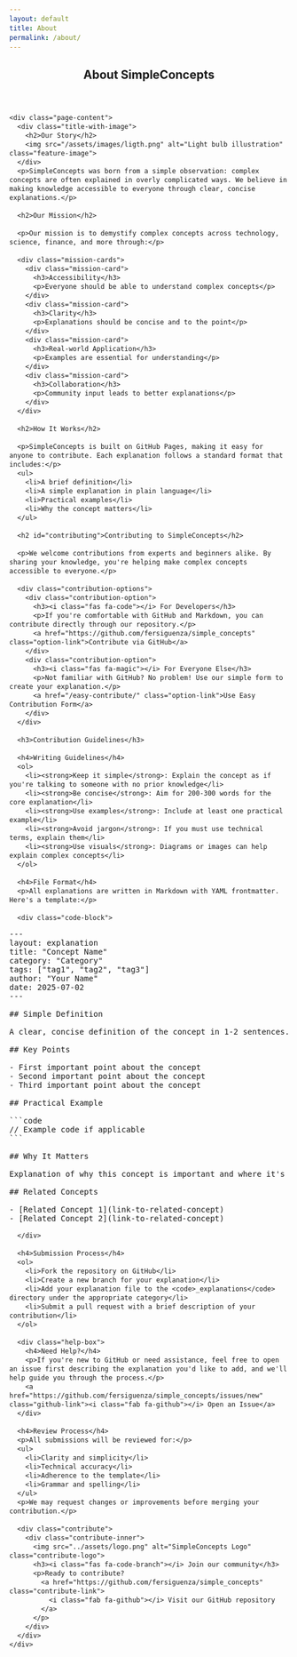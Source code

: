 ```yaml
---
layout: default
title: About
permalink: /about/
---
```


<div class="page-container">
  <article class="explanation">
    <header class="page-header">
      <h1>About SimpleConcepts</h1>
    </header>
    
    <div class="page-content">
      <div class="title-with-image">
        <h2>Our Story</h2>
        <img src="/assets/images/ligth.png" alt="Light bulb illustration" class="feature-image">
      </div>
      <p>SimpleConcepts was born from a simple observation: complex concepts are often explained in overly complicated ways. We believe in making knowledge accessible to everyone through clear, concise explanations.</p>

      <h2>Our Mission</h2>

      <p>Our mission is to demystify complex concepts across technology, science, finance, and more through:</p>

      <div class="mission-cards">
        <div class="mission-card">
          <h3>Accessibility</h3>
          <p>Everyone should be able to understand complex concepts</p>
        </div>
        <div class="mission-card">
          <h3>Clarity</h3>
          <p>Explanations should be concise and to the point</p>
        </div>
        <div class="mission-card">
          <h3>Real-world Application</h3>
          <p>Examples are essential for understanding</p>
        </div>
        <div class="mission-card">
          <h3>Collaboration</h3>
          <p>Community input leads to better explanations</p>
        </div>
      </div>

      <h2>How It Works</h2>

      <p>SimpleConcepts is built on GitHub Pages, making it easy for anyone to contribute. Each explanation follows a standard format that includes:</p>
      <ul>
        <li>A brief definition</li>
        <li>A simple explanation in plain language</li>
        <li>Practical examples</li>
        <li>Why the concept matters</li>
      </ul>

      <h2 id="contributing">Contributing to SimpleConcepts</h2>

      <p>We welcome contributions from experts and beginners alike. By sharing your knowledge, you're helping make complex concepts accessible to everyone.</p>

      <div class="contribution-options">
        <div class="contribution-option">
          <h3><i class="fas fa-code"></i> For Developers</h3>
          <p>If you're comfortable with GitHub and Markdown, you can contribute directly through our repository.</p>
          <a href="https://github.com/fersiguenza/simple_concepts" class="option-link">Contribute via GitHub</a>
        </div>
        <div class="contribution-option">
          <h3><i class="fas fa-magic"></i> For Everyone Else</h3>
          <p>Not familiar with GitHub? No problem! Use our simple form to create your explanation.</p>
          <a href="/easy-contribute/" class="option-link">Use Easy Contribution Form</a>
        </div>
      </div>

      <h3>Contribution Guidelines</h3>

      <h4>Writing Guidelines</h4>
      <ol>
        <li><strong>Keep it simple</strong>: Explain the concept as if you're talking to someone with no prior knowledge</li>
        <li><strong>Be concise</strong>: Aim for 200-300 words for the core explanation</li>
        <li><strong>Use examples</strong>: Include at least one practical example</li>
        <li><strong>Avoid jargon</strong>: If you must use technical terms, explain them</li>
        <li><strong>Use visuals</strong>: Diagrams or images can help explain complex concepts</li>
      </ol>

      <h4>File Format</h4>
      <p>All explanations are written in Markdown with YAML frontmatter. Here's a template:</p>

      <div class="code-block">
<pre>---
layout: explanation
title: "Concept Name"
category: "Category"
tags: ["tag1", "tag2", "tag3"]
author: "Your Name"
date: 2025-07-02
---

## Simple Definition

A clear, concise definition of the concept in 1-2 sentences.

## Key Points

- First important point about the concept
- Second important point about the concept
- Third important point about the concept

## Practical Example

```code
// Example code if applicable
```

## Why It Matters

Explanation of why this concept is important and where it's used.

## Related Concepts

- [Related Concept 1](link-to-related-concept)
- [Related Concept 2](link-to-related-concept)
</pre>
      </div>

      <h4>Submission Process</h4>
      <ol>
        <li>Fork the repository on GitHub</li>
        <li>Create a new branch for your explanation</li>
        <li>Add your explanation file to the <code>_explanations</code> directory under the appropriate category</li>
        <li>Submit a pull request with a brief description of your contribution</li>
      </ol>

      <div class="help-box">
        <h4>Need Help?</h4>
        <p>If you're new to GitHub or need assistance, feel free to open an issue first describing the explanation you'd like to add, and we'll help guide you through the process.</p>
        <a href="https://github.com/fersiguenza/simple_concepts/issues/new" class="github-link"><i class="fab fa-github"></i> Open an Issue</a>
      </div>

      <h4>Review Process</h4>
      <p>All submissions will be reviewed for:</p>
      <ul>
        <li>Clarity and simplicity</li>
        <li>Technical accuracy</li>
        <li>Adherence to the template</li>
        <li>Grammar and spelling</li>
      </ul>
      <p>We may request changes or improvements before merging your contribution.</p>

      <div class="contribute">
        <div class="contribute-inner">
          <img src="../assets/logo.png" alt="SimpleConcepts Logo" class="contribute-logo">
          <h3><i class="fas fa-code-branch"></i> Join our community</h3>
          <p>Ready to contribute? 
            <a href="https://github.com/fersiguenza/simple_concepts" class="contribute-link">
              <i class="fab fa-github"></i> Visit our GitHub repository
            </a>
          </p>
        </div>
      </div>
    </div>
  </article>
</div>

<style>
.mission-cards {
  display: grid;
  grid-template-columns: repeat(auto-fill, minmax(250px, 1fr));
  gap: 20px;
  margin: 30px 0;
}

.mission-card {
  background-color: #f8f9fa;
  border-radius: 8px;
  padding: 20px;
  box-shadow: 0 2px 5px rgba(0,0,0,0.1);
  transition: transform 0.2s ease, box-shadow 0.2s ease;
}

.mission-card:hover {
  transform: translateY(-3px);
  box-shadow: 0 4px 8px rgba(0,0,0,0.15);
}

.mission-card h3 {
  margin-top: 0;
  color: var(--primary-color);
}

.code-block {
  background-color: #f5f5f5;
  border-radius: 6px;
  padding: 20px;
  margin: 20px 0;
  overflow-x: auto;
}

.code-block pre {
  margin: 0;
  white-space: pre-wrap;
}

.help-box {
  background-color: #f0f7ff;
  border-left: 4px solid #0066cc;
  padding: 20px;
  margin: 30px 0;
  border-radius: 0 6px 6px 0;
}

.github-link {
  display: inline-block;
  margin-top: 10px;
  padding: 8px 16px;
  background-color: #24292e;
  color: white !important;
  border-radius: 4px;
  text-decoration: none;
  text-shadow: 0 1px 2px rgba(0,0,0,0.3);
}

.github-link:hover {
  background-color: #000;
  color: white !important;
}

.contribute {
  background-color: #f5f5f5;
  border-radius: 8px;
  padding: 5px;
  margin-top: 40px;
}

.contribute-inner {
  border: 2px dashed #ddd;
  border-radius: 6px;
  padding: 20px;
  text-align: center;
}

.contribute-logo {
  width: 80px;
  height: auto;
  margin-bottom: 15px;
}

.contribute-link {
  display: inline-block;
  margin-top: 10px;
  padding: 10px 20px;
  background-color: #0066cc;
  color: white !important;
  border-radius: 4px;
  text-decoration: none;
  font-weight: bold;
  text-shadow: 0 1px 2px rgba(0,0,0,0.3);
  box-shadow: 0 2px 4px rgba(0,0,0,0.2);
}

.contribute-link:hover {
  background-color: #005bb5;
  box-shadow: 0 3px 6px rgba(0,0,0,0.3);
  color: white !important;
}

.contribution-options {
  display: flex;
  flex-wrap: wrap;
  gap: 20px;
  margin: 30px 0;
}

.contribution-option {
  flex: 1;
  min-width: 300px;
  background-color: #f8f9fa;
  border-radius: 8px;
  padding: 25px;
  box-shadow: 0 2px 5px rgba(0,0,0,0.1);
  transition: transform 0.2s ease, box-shadow 0.2s ease;
}

.contribution-option:hover {
  transform: translateY(-3px);
  box-shadow: 0 4px 8px rgba(0,0,0,0.15);
}

.contribution-option h3 {
  color: #0066cc;
  margin-top: 0;
}

.option-link {
  display: inline-block;
  margin-top: 15px;
  padding: 8px 16px;
  background-color: #0066cc;
  color: white !important;
  border-radius: 4px;
  text-decoration: none;
  font-weight: bold;
  text-shadow: 0 1px 2px rgba(0,0,0,0.3);
  box-shadow: 0 2px 4px rgba(0,0,0,0.2);
}

.option-link:hover {
  background-color: #005bb5;
  box-shadow: 0 3px 6px rgba(0,0,0,0.3);
  color: white !important;
}

.intro-section {
  display: flex;
  align-items: flex-start;
  margin: 0 0 20px 0;
}

.title-with-image {
  display: flex;
  align-items: center;
  justify-content: space-between;
  margin-bottom: 10px;
}

.title-with-image h2 {
  margin: 0;
}

.title-with-image .intro {
  flex: 1;
  margin-right: 15px;
}

.feature-image {
  max-width: 110px;
  margin-left: 15px;
  flex-shrink: 0;
}
</style>
